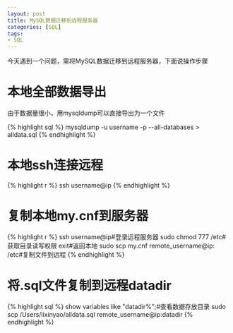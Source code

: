 ```yaml
---
layout: post
title: MySQL数据迁移到远程服务器
categories: [SQL]
tags:
- SQL
---
```


今天遇到一个问题，需将MySQL数据迁移到远程服务器，下面说操作步骤

# 本地全部数据导出

由于数据量很小，用mysqldump可以直接导出为一个文件

{% highlight sql %}
mysqldump -u username -p --all-databases > alldata.sql
{% endhighlight %}

# 本地ssh连接远程

{% highlight r %}
ssh username@ip
{% endhighlight %}

# 复制本地my.cnf到服务器

{% highlight r %}
ssh username@ip#登录远程服务器
sudo chmod 777 /etc#获取目录读写权限
exit#返回本地
sudo scp my.cnf remote_username@ip: /etc#复制文件到远程
{% endhighlight %}

# 将.sql文件复制到远程datadir

{% highlight sql %}
show variables like "datadir%";#查看数据存放目录
sudo scp /Users/lixinyao/alldata.sql remote_username@ip:datadir
{% endhighlight %}
